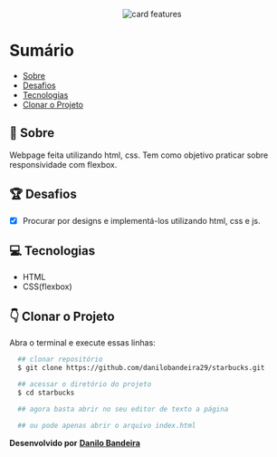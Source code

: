 <p align="center">
  <img src="https://ik.imagekit.io/xfddek6eqk/ezgif.com-gif-maker_bD2IY6VHqU.gif" alt="card features">
</p>

# Sumário
- [Sobre](#-Sobre)
- [Desafios](#-Desafios)
- [Tecnologias](#-Tecnologias)
- [Clonar o Projeto](#-Clonar-o-Projeto)

## 📝 Sobre
Webpage feita utilizando html, css. Tem como objetivo praticar sobre responsividade com flexbox.

## 🏆 Desafios
- [x] Procurar por designs e implementá-los utilizando html, css e js.

## 💻 Tecnologias
- HTML
- CSS(flexbox)

## 👇 Clonar o Projeto
Abra o terminal e execute essas linhas:

```bash
  ## clonar repositório
  $ git clone https://github.com/danilobandeira29/starbucks.git

  ## acessar o diretório do projeto
  $ cd starbucks

  ## agora basta abrir no seu editor de texto a página

  ## ou pode apenas abrir o arquivo index.html
```

**Desenvolvido por**
<a href="https://www.linkedin.com/in/danilo-bandeira-4411851a4/">**Danilo Bandeira</a>**
